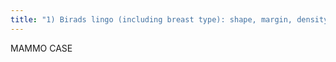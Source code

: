 ```yaml
---
title: "1) Birads lingo (including breast type): shape, margin, density 2) Give Birads for each case: should be 2 or 4 in most cases 3) Birads 4/ Biopsy if in doubt 4) Assume there is a second mass"
---
```

MAMMO 
CASE

